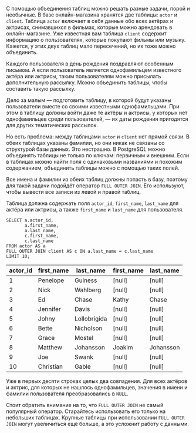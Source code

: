 С помощью объединения таблиц можно решать разные задачи, порой и необычные. В базе онлайн-магазина хранятся две таблицы: `actor` и `client`. Таблица `actor` включает в себя данные обо всех актёрах и актрисах, снимавшихся в фильмах, которые можно арендовать в онлайн-магазине. Уже известная вам таблица `client` содержит информацию о пользователях, которые покупают фильмы или музыку. Кажется, у этих двух таблиц мало пересечений, но их тоже можно объединить.

Каждого пользователя в день рождения поздравляют особенным письмом. А если пользователь является однофамильцем известного актёра или актрисы, таким пользователям можно присылать дополнительную рассылку. Можно объединить таблицы, чтобы составить такую рассылку.

Дело за малым — подготовить таблицу, в которой будут указаны пользователи вместе со своими известными однофамильцами. При этом в таблицу должны войти даже те актёры и актрисы, у которых нет однофамильцев среди пользователей, — их даты рождения пригодятся для других тематических рассылок.

Но есть проблема: между таблицами `actor` и `client` нет прямой связи. В обеих таблицах указаны фамилии, но они никак не связаны со структурой базы данных. Это нестрашно. В PostgreSQL можно объединять таблицы не только по ключам: первичным и внешним. Если в таблицах можно найти поля с одинаковыми названиями и похожим содержанием, объединить таблицы можно с помощью таких полей.

Все имена и фамилии из обеих таблиц должны попасть в базу, поэтому для такой задачи подойдёт оператор `FULL OUTER JOIN`. Его используют, чтобы вывести все записи из левой и правой таблиц.

Таблица должна содержать поля `actor_id`, `first_name`, `last_name` для актёра или актрисы, а также `first_name` и `last_name` для пользователя.

    SELECT a.actor_id,
           a.first_name,
           a.last_name,
           c.first_name,
           c.last_name
    FROM actor AS a
    FULL OUTER JOIN client AS c ON a.last_name = c.last_name
    LIMIT 10;
    

| actor\_id | first\_name | last\_name | first\_nаme | last\_nаme |
| --- | --- | --- | --- | --- |
| 1 | Penelope | Guiness | \[null\] | \[null\] |
| 2 | Nick | Wahlberg | \[null\] | \[null\] |
| 3 | Ed | Chase | Kathy | Chase |
| 4 | Jennifer | Davis | \[null\] | \[null\] |
| 5 | Johny | Lollobrigida | \[null\] | \[null\] |
| 6 | Bette | Nicholson | \[null\] | \[null\] |
| 7 | Grace | Mostel | \[null\] | \[null\] |
| 8 | Matthew | Johansson | Joakim | Johansson |
| 9 | Joe | Swank | \[null\] | \[null\] |
| 10 | Christian | Gable | \[null\] | \[null\] |

Уже в первых десяти строках целых два совпадения. Для всех актёров и актрис, для которых не нашлось однофамильцев, значения в имени и фамилии пользователя преобразовались в `NULL`.

Стоит обратить внимание на то, что `FULL OUTER JOIN` не самый популярный оператор. Старайтесь использовать его только на небольших таблицах. Крупные таблицы при использовании `FULL OUTER JOIN` могут увеличиться ещё больше, а это усложнит работу с данными.